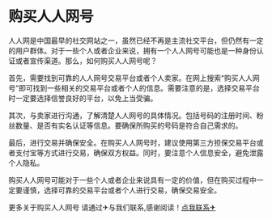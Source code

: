 # 购买人人网号

人人网是中国最早的社交网站之一，虽然已经不再是主流社交平台，但仍然有一定的用户群体。对于一些个人或者企业来说，拥有一个人人网号可能也是一种身份认证或者宣传渠道。那么，如何购买人人网号呢？

首先，需要找到可靠的人人网号交易平台或者个人卖家。在网上搜索“购买人人网号”即可找到一些相关的交易平台或者个人的信息。需要注意的是，选择交易平台时一定要选择信誉良好的平台，以免上当受骗。

其次，与卖家进行沟通，了解清楚人人网号的具体情况。包括号码的注册时间、粉丝数量、是否有实名认证等信息。要确保所购买的号码是符合自己需求的。

最后，进行交易并确保安全。在购买人人网号时，建议使用第三方担保交易平台或者支付宝等方式进行交易，确保双方权益。同时，要注意个人信息安全，避免泄露个人隐私。

购买人人网号可能对于一些个人或者企业来说具有一定的价值，但在购买过程中一定要谨慎，选择可靠的交易平台或者个人进行交易，确保交易安全。

更多关于购买人人网号 请通过✈与我们联系,感谢阅读！[点我联系✈](https://qa.G208.com)